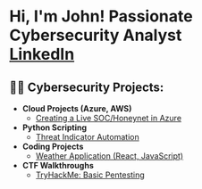 <h1>Hi, I'm John! Passionate Cybersecurity Analyst<br/><a href="https://www.linkedin.com/in/johnkerikson/">LinkedIn</a></h1>

<h2>👨‍💻 Cybersecurity Projects:</h2>

- <b>Cloud Projects (Azure, AWS) </b>
  - [Creating a Live SOC/Honeynet in Azure](https://github.com/ChanooKim/Azure-SOC)
- <b>Python Scripting</b>
  - [Threat Indicator Automation](https://github.com/) 
- <b>Coding Projects</b>
  - [Weather Application (React, JavaScript)](https://github.com/ChanooKim/React_weatherApp) 
- <b>CTF Walkthroughs</b>
  - [TryHackMe: Basic Pentesting](https://medium.com/@John_ee/tryhackme-basic-pentesting-guide-9ce562f939c7)
